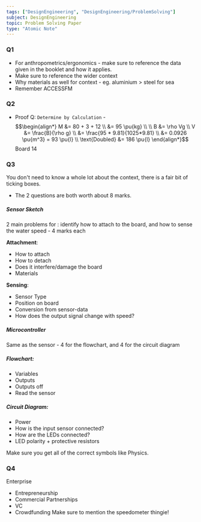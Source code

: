 ```yaml
---
tags: ["DesignEngineering", "DesignEngineering/ProblemSolving"]
subject: DesignEngineering
topic: Problem Solving Paper
type: "Atomic Note"
---
```


### Q1
- For anthropometrics/ergonomics - make sure to reference the data given in the booklet and how it applies.
- Make sure to reference the wider context
- Why materials as well for context - eg. aluminium > steel for sea
- Remember ACCESSFM

### Q2
 - Proof Q: `Determine by Calculation` - 
$$\begin{align*}
M &= 80 + 3 + 12 \\
&= 95 \pu{kg} \\ \\
B &= \rho Vg \\
V &= \frac{B}{\rho g} \\
&= \frac{95 * 9.81}{1025*9.81} \\
&= 0.0926 \pu{m^3} = 93 \pu{l} \\
\text{Doubled} &= 186 \pu{l}
\end{align*}$$
Board 14

### Q3
You don't need to know a whole lot about the context, there is a fair bit of ticking boxes.
 - The 2 questions are both worth about 8 marks.

##### Sensor Sketch
2 main problems for : identify how to attach to the board, and how to sense the water speed - 4 marks each

**Attachment**:
 - How to attach
 - How to detach
 - Does it interfere/damage the board
 - Materials

**Sensing**:
 - Sensor Type
 - Position on board
 - Conversion from sensor-data
 - How does the output signal change with speed?


##### Microcontroller
Same as the sensor - 4 for the flowchart, and 4 for the circuit diagram

##### Flowchart:
 - Variables
 - Outputs
 - Outputs off
 - Read the sensor

##### Circuit Diagram:
 - Power
 - How is the input sensor connected?
 - How are the LEDs connected?
 - LED polarity + protective resistors

Make sure you get all of the correct symbols like Physics.



### Q4
Enterprise
 - Entrepreneurship
 - Commercial Partnerships
 - VC
 - Crowdfunding
Make sure to mention the speedometer thingie!